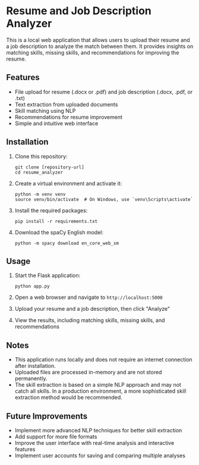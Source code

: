 # Resume and Job Description Analyzer

This is a local web application that allows users to upload their resume and a job description to analyze the match between them. It provides insights on matching skills, missing skills, and recommendations for improving the resume.

## Features

- File upload for resume (.docx or .pdf) and job description (.docx, .pdf, or .txt)
- Text extraction from uploaded documents
- Skill matching using NLP
- Recommendations for resume improvement
- Simple and intuitive web interface

## Installation

1. Clone this repository:
   ```
   git clone [repository-url]
   cd resume_analyzer
   ```

2. Create a virtual environment and activate it:
   ```
   python -m venv venv
   source venv/bin/activate  # On Windows, use `venv\Scripts\activate`
   ```

3. Install the required packages:
   ```
   pip install -r requirements.txt
   ```

4. Download the spaCy English model:
   ```
   python -m spacy download en_core_web_sm
   ```

## Usage

1. Start the Flask application:
   ```
   python app.py
   ```

2. Open a web browser and navigate to `http://localhost:5000`

3. Upload your resume and a job description, then click "Analyze"

4. View the results, including matching skills, missing skills, and recommendations

## Notes

- This application runs locally and does not require an internet connection after installation.
- Uploaded files are processed in-memory and are not stored permanently.
- The skill extraction is based on a simple NLP approach and may not catch all skills. In a production environment, a more sophisticated skill extraction method would be recommended.

## Future Improvements

- Implement more advanced NLP techniques for better skill extraction
- Add support for more file formats
- Improve the user interface with real-time analysis and interactive features
- Implement user accounts for saving and comparing multiple analyses